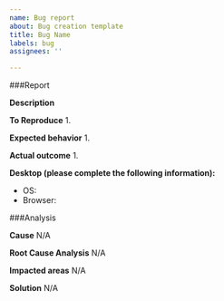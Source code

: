```yaml
---
name: Bug report
about: Bug creation template
title: Bug Name
labels: bug
assignees: ''

---
```


###Report

**Description**

**To Reproduce**
1. 

**Expected behavior**
1.

**Actual outcome**
1.

**Desktop (please complete the following information):**
 - OS: 
 - Browser:

###Analysis

**Cause**
N/A

**Root Cause Analysis**
N/A

**Impacted areas**
N/A

**Solution**
N/A
